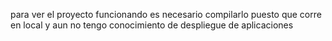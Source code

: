 para ver el proyecto funcionando es necesario compilarlo puesto que corre en local y aun no tengo conocimiento de despliegue de aplicaciones 
